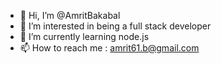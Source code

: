 - 👋 Hi, I’m @AmritBakabal
- 👀 I’m interested in being a full stack developer
- 🌱 I’m currently learning node.js
- 📫 How to reach me : amrit61.b@gmail.com

<!---
AmritBakabal/AmritBakabal is a ✨ special ✨ repository because its `README.md` (this file) appears on your GitHub profile.
You can click the Preview link to take a look at your changes.
--->
